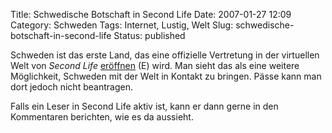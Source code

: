 Title: Schwedische Botschaft in Second Life
Date: 2007-01-27 12:09
Category: Schweden
Tags: Internet, Lustig, Welt
Slug: schwedische-botschaft-in-second-life
Status: published

Schweden ist das erste Land, das eine offizielle Vertretung in der
virtuellen Welt von *Second Life*
[eröffnen](http://www.thelocal.se/6219/20070126/) (E) wird. Man sieht
das als eine weitere Möglichkeit, Schweden mit der Welt in Kontakt zu
bringen. Pässe kann man dort jedoch nicht beantragen.

Falls ein Leser in Second Life aktiv ist, kann er dann gerne in den
Kommentaren berichten, wie es da aussieht.


